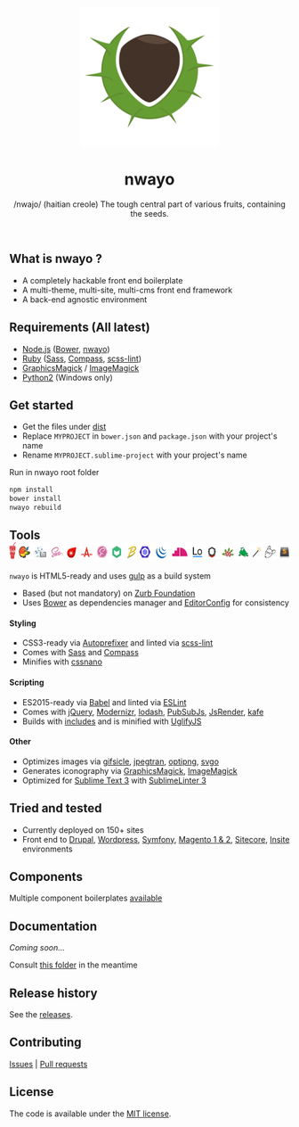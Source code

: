 <p align="center">
	<img src="ressources/images/nwayo.svg" width="250" height="250" alt="nwayo">
</p>
<h1 align="center"><strong>nwayo</strong></h1>
<p align="center">/nwajo/ (haitian creole) The tough central part of various fruits, containing the seeds.</p>
<br>

## What is nwayo ?
- A completely hackable front end boilerplate
- A multi-theme, multi-site, multi-cms front end framework
- A back-end agnostic environment



## Requirements (All latest)
- [Node.js](//nodejs.org) ([Bower](//bower.io), [nwayo](//www.npmjs.com/package/nwayo))
- [Ruby](//www.ruby-lang.org) ([Sass](http://sass-lang.com), [Compass](http://compass-style.org), [scss-lint](//github.com/causes/scss-lint))
- [GraphicsMagick](http://www.graphicsmagick.org) / [ImageMagick](//www.imagemagick.org)
- [Python2](//www.python.org) (Windows only)



## Get started
 - Get the files under [dist](dist)
 - Replace `MYPROJECT` in `bower.json` and `package.json` with your project's name
 - Rename `MYPROJECT.sublime-project` with your project's name

Run in nwayo root folder
```shell
npm install
bower install
nwayo rebuild
```



## Tools &nbsp; <img src="ressources/images/vendors.png" width="600" height="30" alt="nwayo vendors">
`nwayo` is HTML5-ready and uses [gulp](http://gulpjs.com) as a build system

- Based (but not mandatory) on [Zurb Foundation](//foundation.zurb.com)
- Uses [Bower](//bower.io) as dependencies manager and [EditorConfig](http://editorconfig.org) for consistency

#### Styling
- CSS3-ready via [Autoprefixer](//github.com/postcss/autoprefixer) and linted via [scss-lint](//github.com/brigade/scss-lint)
- Comes with [Sass](http://sass-lang.com) and [Compass](http://compass-style.org)
- Minifies with [cssnano](http://cssnano.co)

#### Scripting
- ES2015-ready via [Babel](//babeljs.io) and linted via [ESLint](http://eslint.org)
- Comes with [jQuery](//jquery.com), [Modernizr](//modernizr.com), [lodash](//lodash.com), [PubSubJs](//github.com/mroderick/PubSubJS), [JsRender](//www.jsviews.com), [kafe](http://absolunet.github.io/kafe)
- Builds with [includes](//www.npmjs.com/package/gulp-nwayo-include) and is minified with [UglifyJS](http://lisperator.net/uglifyjs)

#### Other
- Optimizes images via [gifsicle](//www.lcdf.org/gifsicle), [jpegtran](http://libjpeg-turbo.virtualgl.org), [optipng](http://optipng.sourceforge.net), [svgo](//github.com/svg/svgo)
- Generates iconography via [GraphicsMagick](http://www.graphicsmagick.org), [ImageMagick](//www.imagemagick.org)
- Optimized for [Sublime Text 3](//www.sublimetext.com) with [SublimeLinter 3](http://www.sublimelinter.com)



## Tried and tested
 - Currently deployed on 150+ sites
 - Front end to [Drupal](//www.drupal.org), [Wordpress](//wordpress.org), [Symfony](//symfony.com), [Magento 1 & 2](//magento.com), [Sitecore](//www.sitecore.net), [Insite](http://www.insitesoft.com) environments

## Components
Multiple component boilerplates [available](//github.com/absolunet/nwayo-components)

## Documentation
*Coming soon...*

Consult [this folder](docs) in the meantime

## Release history
See the [releases](//github.com/absolunet/nwayo/releases).

## Contributing
[Issues](//github.com/absolunet/nwayo/issues) | [Pull requests](//github.com/absolunet/nwayo/pulls)

## License
The code is available under the [MIT license](//github.com/absolunet/nwayo/blob/master/license.md).
